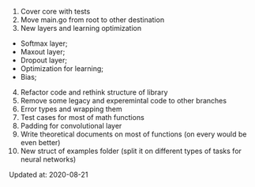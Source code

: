 1. Cover core with tests
2. Move main.go from root to other destination
3. New layers and learning optimization
- Softmax layer;
- Maxout layer;
- Dropout layer;
- Optimization for learning;
- Bias;
4. Refactor code and rethink structure of library
5. Remove some legacy and experemintal code to other branches
6. Error types and wrapping them
7. Test cases for most of math functions
8. Padding for convolutional layer
9. Write theoretical documents on most of functions (on every would be even better)
10. New struct of examples folder (split it on different types of tasks for neural networks)

Updated at: 2020-08-21